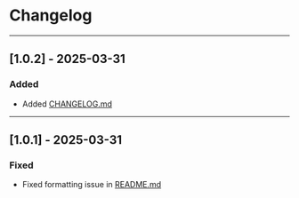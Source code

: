 # Changelog

---

## [1.0.2] - 2025-03-31
### Added
- Added [CHANGELOG.md](CHANGELOG.md)

---

## [1.0.1] - 2025-03-31
### Fixed
- Fixed formatting issue in [README.md](README.md)